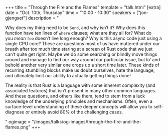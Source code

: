 +++
title = "Through the Fire and the Flames"
template = "talk.html"
[extra]
  date = "Oct. 10th, Thursday"
  time = "10:00 - 10:30"
  speakers = ["jon-gjengset"]
  description = "<p>Why does my thing need to be <code>Send</code>, and why isn’t it? Why does this function have ten lines of <code>where</code> clauses; what are they all for? What do you <em>mean</em> <code>foo</code> doesn’t live long enough? Why is this async code just using a single CPU core? These are questions most of us have muttered under our breath after too much time staring at a screen of Rust code that we just can’t quite get right. Maybe we do some searching or blindly move things around and manage to find our way around our particular issue, but lo’ and behold another very similar one crops up a short time later. These kinds of recurring stumbling blocks make us doubt ourselves, hate the language, and ultimately limit our ability to actually getting things done!</p><p>The reality is that Rust is a language with some inherent complexity (and associated features) that isn’t present in many other common languages. And these questions, and others like them, tend to stem from a lack knowledge of the underlying principles and mechanisms. Often, even a surface-level understanding of these deeper concepts will allow you to self-diagnose or entirely avoid 80% of the challenging cases.</p>"
  ogimage = "/images/talks/og-images/through-the-fire-and-the-flames.png"
+++
